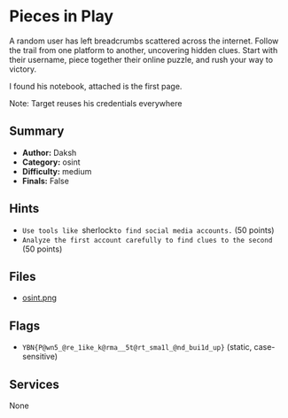 # Pieces in Play
A random user has left breadcrumbs scattered across the internet. Follow the trail from one platform to another, uncovering hidden clues. Start with their username, piece together their online puzzle, and rush your way to victory. 

I found his notebook, attached is the first page. 

Note: Target reuses his credentials everywhere

## Summary
- **Author:** Daksh
- **Category:** osint
- **Difficulty:** medium
- **Finals:** False

## Hints
- `Use tools like `sherlock` to find social media accounts. ` (50 points)
- `Analyze the first account carefully to find clues to the second ` (50 points)

## Files
- [osint.png](<dist/osint.png>)

## Flags
- `YBN{P@wn5_@re_1ike_k@rma__5t@rt_sma1l_@nd_bui1d_up}` (static, case-sensitive)

## Services
None
